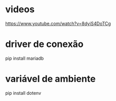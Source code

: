 # videos
  https://www.youtube.com/watch?v=8dyiS4DoTCg
# driver de conexão
  pip install mariadb
# variável de ambiente
 pip install dotenv